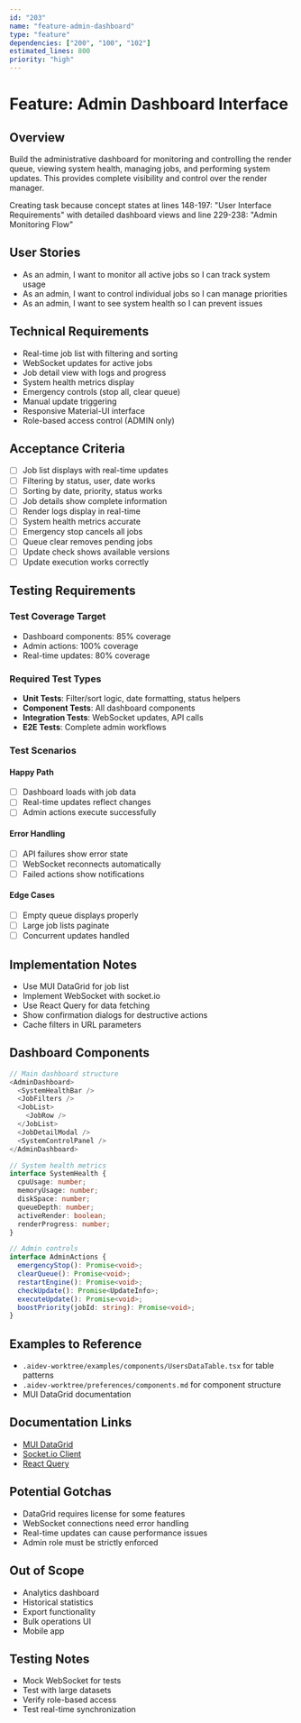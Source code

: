 ```yaml
---
id: "203"
name: "feature-admin-dashboard"
type: "feature"
dependencies: ["200", "100", "102"]
estimated_lines: 800
priority: "high"
---
```


# Feature: Admin Dashboard Interface

## Overview
Build the administrative dashboard for monitoring and controlling the render queue, viewing system health, managing jobs, and performing system updates. This provides complete visibility and control over the render manager.

Creating task because concept states at lines 148-197: "User Interface Requirements" with detailed dashboard views and line 229-238: "Admin Monitoring Flow"

## User Stories
- As an admin, I want to monitor all active jobs so I can track system usage
- As an admin, I want to control individual jobs so I can manage priorities
- As an admin, I want to see system health so I can prevent issues

## Technical Requirements
- Real-time job list with filtering and sorting
- WebSocket updates for active jobs
- Job detail view with logs and progress
- System health metrics display
- Emergency controls (stop all, clear queue)
- Manual update triggering
- Responsive Material-UI interface
- Role-based access control (ADMIN only)

## Acceptance Criteria
- [ ] Job list displays with real-time updates
- [ ] Filtering by status, user, date works
- [ ] Sorting by date, priority, status works
- [ ] Job details show complete information
- [ ] Render logs display in real-time
- [ ] System health metrics accurate
- [ ] Emergency stop cancels all jobs
- [ ] Queue clear removes pending jobs
- [ ] Update check shows available versions
- [ ] Update execution works correctly

## Testing Requirements

### Test Coverage Target
- Dashboard components: 85% coverage
- Admin actions: 100% coverage
- Real-time updates: 80% coverage

### Required Test Types
- **Unit Tests**: Filter/sort logic, date formatting, status helpers
- **Component Tests**: All dashboard components
- **Integration Tests**: WebSocket updates, API calls
- **E2E Tests**: Complete admin workflows

### Test Scenarios
#### Happy Path
- [ ] Dashboard loads with job data
- [ ] Real-time updates reflect changes
- [ ] Admin actions execute successfully

#### Error Handling
- [ ] API failures show error state
- [ ] WebSocket reconnects automatically
- [ ] Failed actions show notifications

#### Edge Cases
- [ ] Empty queue displays properly
- [ ] Large job lists paginate
- [ ] Concurrent updates handled

## Implementation Notes
- Use MUI DataGrid for job list
- Implement WebSocket with socket.io
- Use React Query for data fetching
- Show confirmation dialogs for destructive actions
- Cache filters in URL parameters

## Dashboard Components

```typescript
// Main dashboard structure
<AdminDashboard>
  <SystemHealthBar />
  <JobFilters />
  <JobList>
    <JobRow />
  </JobList>
  <JobDetailModal />
  <SystemControlPanel />
</AdminDashboard>

// System health metrics
interface SystemHealth {
  cpuUsage: number;
  memoryUsage: number;
  diskSpace: number;
  queueDepth: number;
  activeRender: boolean;
  renderProgress: number;
}

// Admin controls
interface AdminActions {
  emergencyStop(): Promise<void>;
  clearQueue(): Promise<void>;
  restartEngine(): Promise<void>;
  checkUpdate(): Promise<UpdateInfo>;
  executeUpdate(): Promise<void>;
  boostPriority(jobId: string): Promise<void>;
}
```

## Examples to Reference
- `.aidev-worktree/examples/components/UsersDataTable.tsx` for table patterns
- `.aidev-worktree/preferences/components.md` for component structure
- MUI DataGrid documentation

## Documentation Links
- [MUI DataGrid](https://mui.com/x/react-data-grid/)
- [Socket.io Client](https://socket.io/docs/v4/client-api/)
- [React Query](https://tanstack.com/query/latest)

## Potential Gotchas
- DataGrid requires license for some features
- WebSocket connections need error handling
- Real-time updates can cause performance issues
- Admin role must be strictly enforced

## Out of Scope
- Analytics dashboard
- Historical statistics
- Export functionality
- Bulk operations UI
- Mobile app

## Testing Notes
- Mock WebSocket for tests
- Test with large datasets
- Verify role-based access
- Test real-time synchronization